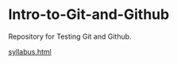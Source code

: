 # Intro-to-Git-and-Github
Repository for Testing Git and Github.

[syllabus.html](https://github.com/user-attachments/files/21940003/syllabus.html)
